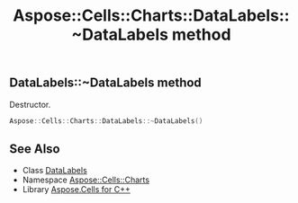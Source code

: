 ﻿---
title: Aspose::Cells::Charts::DataLabels::~DataLabels method
linktitle: ~DataLabels
second_title: Aspose.Cells for C++ API Reference
description: 'Aspose::Cells::Charts::DataLabels::~DataLabels method. Destructor in C++.'
type: docs
weight: 200
url: /cpp/aspose.cells.charts/datalabels/~datalabels/
---
## DataLabels::~DataLabels method


Destructor.

```cpp
Aspose::Cells::Charts::DataLabels::~DataLabels()
```

## See Also

* Class [DataLabels](../)
* Namespace [Aspose::Cells::Charts](../../)
* Library [Aspose.Cells for C++](../../../)
